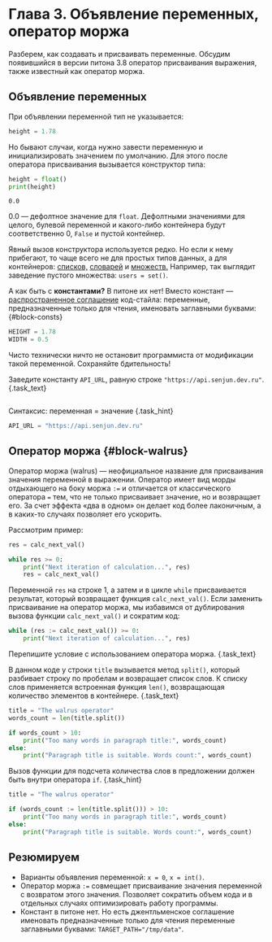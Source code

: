 # Глава 3. Объявление переменных, оператор моржа

Разберем, как создавать и присваивать переменные. Обсудим появившийся в версии питона 3.8 оператор присваивания выражения, также известный как оператор моржа.

## Объявление переменных
При объявлении переменной тип не указывается:

```python
height = 1.78
```

Но бывают случаи, когда нужно завести переменную и инициализировать значением по умолчанию. Для этого после оператора присваивания вызывается конструктор типа:

```python
height = float()
print(height)
```
```
0.0
```

0.0 — дефолтное значение для `float`. Дефолтными значениями для целого, булевой переменной и какого-либо контейнера будут соответственно 0, `False` и пустой контейнер.

Явный вызов конструктора используется редко. Но если к нему прибегают, то чаще всего не для простых типов данных, а для контейнеров: [списков,](/courses/python/chapters/python_chapter_0110/) [словарей](/courses/python/chapters/python_chapter_0150/) и [множеств.](/courses/python/chapters/python_chapter_0140/) Например, так выглядит заведение пустого множества: `users = set()`.


А как быть с **константами?** В питоне их нет! Вместо констант — [распространенное соглашение](https://peps.python.org/pep-0008/#constants) код-стайла: переменные, предназначенные только для чтения, именовать заглавными буквами: {#block-consts}

```python
HEIGHT = 1.78
WIDTH = 0.5
```

Чисто технически ничто не остановит программиста от модификации такой переменной. Сохраняйте бдительность!

Заведите константу `API_URL`, равную строке `"https://api.senjun.dev.ru"`. {.task_text}

```python  {.task_source #python_chapter_0030_task_0010}
```
Синтаксис: переменная = значение {.task_hint}
```python {.task_answer}
API_URL = "https://api.senjun.dev.ru"
```

## Оператор моржа {#block-walrus}
Оператор моржа (walrus) — неофициальное название для присваивания значения переменной в выражении. Оператор имеет вид морды отдыхающего на боку моржа `:=` и отличается от классического оператора `=` тем, что не только присваивает значение, но и возвращает его. За счет эффекта «два в одном» он делает код более лаконичным, а в каких-то случаях позволяет его ускорить.

Рассмотрим пример:

```python
res = calc_next_val()

while res >= 0:
    print("Next iteration of calculation...", res)
    res = calc_next_val()
```

Переменной `res` на строке 1, а затем и в цикле `while` присваивается результат, который возвращает функция `calc_next_val()`. Если заменить присваивание на оператор моржа, мы избавимся от дублирования вызова функции `calc_next_val()` и сократим код:

```python
while (res := calc_next_val()) >= 0:
    print("Next iteration of calculation...", res)
```

Перепишите условие с использованием оператора моржа. {.task_text}

В данном коде у строки `title` вызывается метод `split()`, который разбивает строку по пробелам и возвращает список слов. К списку слов применяется встроенная функция `len()`, возвращающая количество элементов в контейнере. {.task_text}

```python {.task_source #python_chapter_0030_task_0020}
title = "The walrus operator"
words_count = len(title.split())

if words_count > 10:
    print("Too many words in paragraph title:", words_count)
else:
    print("Paragraph title is suitable. Words count:", words_count)

```
Вызов функции для подсчета количества слов в предложении должен быть внутри оператора `if`. {.task_hint}
```python {.task_answer}
title = "The walrus operator"

if (words_count := len(title.split())) > 10:
    print("Too many words in paragraph title:", words_count)
else:
    print("Paragraph title is suitable. Words count:", words_count)
```

## Резюмируем
- Варианты объявления переменной: `x = 0`, `x = int()`.
- Оператор моржа `:=` совмещает присваивание значения переменной с возвратом этого значения. Позволяет сократить объем кода и в отдельных случаях оптимизировать работу программы.
- Констант в питоне нет. Но есть джентльменское соглашение именовать предназначенные только для чтения переменные заглавными буквами: `TARGET_PATH="/tmp/data"`.
